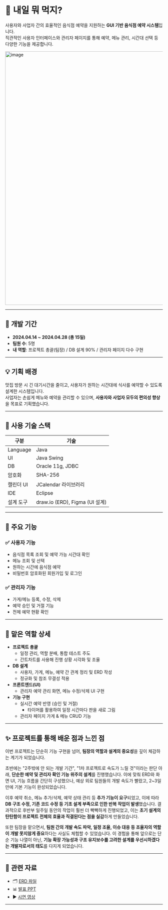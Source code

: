 # 🍱 내일 뭐 먹지?

사용자와 사업자 간의 효율적인 음식점 예약을 지원하는 **GUI 기반 음식점 예약 시스템**입니다.  
직관적인 사용자 인터페이스와 관리자 페이지를 통해 예약, 메뉴 관리, 시간대 선택 등 다양한 기능을 제공합니다.

<img width="851" height="808" alt="image" src="https://github.com/user-attachments/assets/0c799022-c865-41a0-8a1c-3cfa72eaf60e" />


---

## 📅 개발 기간

- **2024.04.14 ~ 2024.04.28 (총 15일)**  
- **팀원 수**: 5명  
- **내 역할**: 프로젝트 총괄(팀장) / DB 설계 90% / 관리자 페이지 다수 구현

---

## 💡 기획 배경

맛집 방문 시 긴 대기시간을 줄이고, 사용자가 원하는 시간대에 식사를 예약할 수 있도록 설계한 시스템입니다.  
사업자는 손쉽게 메뉴와 예약을 관리할 수 있으며, **사용자와 사업자 모두의 편의성 향상**을 목표로 기획했습니다.

---

## 🔧 사용 기술 스택

| 구분 | 기술 |
|------|------|
| Language | Java |
| UI | Java Swing |
| DB | Oracle 11g, JDBC |
| 암호화 | SHA-256 |
| 캘린더 UI | JCalendar 라이브러리 |
| IDE | Eclipse |
| 설계 도구 | draw.io (ERD), Figma (UI 설계) |

---

## 🧩 주요 기능

### ✅ 사용자 기능
- 음식점 목록 조회 및 예약 가능 시간대 확인
- 메뉴 조회 및 선택
- 원하는 시간에 음식점 예약
- 비밀번호 암호화된 회원가입 및 로그인

### ✅ 관리자 기능
- 가게/메뉴 등록, 수정, 삭제
- 예약 승인 및 거절 기능
- 전체 예약 현황 확인

---

## 📌 맡은 역할 상세

- **프로젝트 총괄**
  - 일정 관리, 역할 분배, 통합 테스트 주도
  - 간트차트를 사용해 진행 상황 시각화 및 조율
- **DB 설계**
  - 사용자, 가게, 메뉴, 예약 간 관계 정리 및 ERD 작성
  - 정규화 및 참조 무결성 적용
- **프론트엔드(UI)**
  - 관리자 예약 관리 화면, 메뉴 수정/삭제 UI 구현
- **기능 구현**
  - 실시간 예약 반영 (승인 및 거절)
    - 타이머를 활용하여 일정 시간마다 판을 새로 그림
  - 관리자 페이지 가게 & 메뉴 CRUD 기능

---

## ✨ 프로젝트를 통해 배운 점과 느낀 점

이번 프로젝트는 단순히 기능 구현을 넘어, **팀장의 역할과 설계의 중요성**을 깊이 체감하는 계기가 되었습니다.

초반에는 "2주밖에 안 되는 개발 기간", "1차 프로젝트로 속도가 느릴 것"이라는 판단 아래, **단순한 예약 및 관리자 확인 기능 위주의 설계**를 진행했습니다. 이에 맞춰 ERD와 화면 UI, 기능 흐름을 간단히 구성했으나, 예상 외로 팀원들의 개발 속도가 빨랐고, 2~3일 만에 기본 기능이 완성되었습니다.

이후 예약 취소, 메뉴 추가/삭제, 예약 상태 관리 등 **추가 기능이 요구**되었고, 이에 따라 **DB 구조 수정, 기존 코드 수정 등 기초 설계 부족으로 인한 반복 작업이 발생**했습니다. 결과적으로 후반부 일주일 동안의 작업이 훨씬 더 빡빡하게 진행되었고, 이는 **초기 설계의 탄탄함이 프로젝트 전체의 효율과 직결된다는 점을 실감**하게 만들었습니다.

또한 팀장을 맡으면서, **팀원 간의 개발 속도 파악, 일정 조율, 이슈 대응 등 조율자의 역할이 개발 못지않게 중요**하다는 사실도 체험할 수 있었습니다.
이 경험을 통해 앞으로는 단순 기능 나열이 아닌, **기능 확장 가능성과 구조 유지보수를 고려한 설계를 우선시하겠다는 개발자로서의 태도**를 다지게 되었습니다.

---

## 🔗 관련 자료

- 🗂️ [ERD 파일](https://drive.google.com/file/d/16R0uBjChg2aDMdAs_4PqOZrjyrdNen--/view?usp=sharing)
- 📊 [발표 PPT](https://docs.google.com/presentation/d/11NJRVsx3GhBFVpGjqQiJaEui0PqJejEz/edit?usp=sharing&ouid=106436189513240672230&rtpof=true&sd=true)
- ▶️ [시연 영상](https://drive.google.com/file/d/1hWBYnBIuDHO4ibnCwDXhyAO5j8Yuc1Nn/view?usp=sharing)

---
